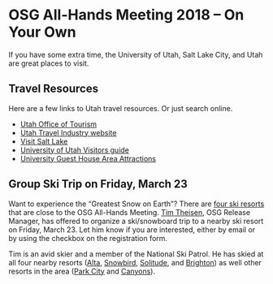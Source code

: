 # OSG All-Hands Meeting 2018 &ndash; On Your Own

If you have some extra time, the University of Utah, Salt Lake City, and Utah are great places to visit.

## Travel Resources

Here are a few links to Utah travel resources.  Or just search online.

* [Utah Office of Tourism](https://www.visitutah.com)
* [Utah Travel Industry website](https://utah.com)
* [Visit Salt Lake](https://www.visitsaltlake.com)
* [University of Utah Visitors guide](https://www.utah.edu/visitors/)
* [University Guest House Area Attractions](http://www.universityguesthouse.com/Area-Attractions)

## Group Ski Trip on Friday, March 23

Want to experience the &ldquo;Greatest Snow on Earth&rdquo;?  There are
[four ski resorts](https://www.visitsaltlake.com/skicity/resorts/) that are close to the OSG All-Hands Meeting.
[Tim Theisen](mailto:tim@cs.wisc.edu), OSG Release Manager, has offered to organize a ski/snowboard trip to a nearby ski
resort on Friday, March 23.  Let him know if you are interested, either by email or by using the checkbox on the
registration form.

Tim is an avid skier and a member of the National Ski Patrol.  He has skied at all four nearby resorts
([Alta](https://www.alta.com), [Snowbird](https://www.snowbird.com), [Solitude](https://solitudemountain.com), and
[Brighton](http://www.brightonresort.com)) as well other resorts in the area
([Park City](https://www.parkcitymountain.com) and [Canyons](https://www.parkcitymountain.com)).
